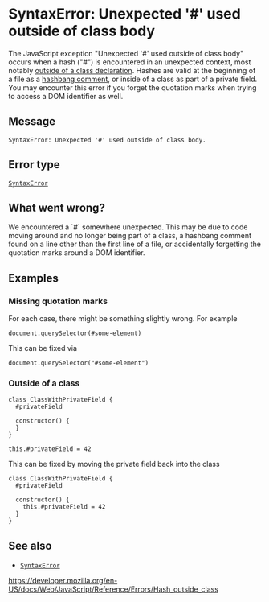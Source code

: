 # SyntaxError: Unexpected '\#' used outside of class body

The JavaScript exception "Unexpected '\#' used outside of class body" occurs when a hash ("\#") is encountered in an unexpected context, most notably [outside of a class declaration](../classes/private_class_fields). Hashes are valid at the beginning of a file as a [hashbang comment](../lexical_grammar), or inside of a class as part of a private field. You may encounter this error if you forget the quotation marks when trying to access a DOM identifier as well.

## Message

    SyntaxError: Unexpected '#' used outside of class body.

## Error type

[`SyntaxError`](../global_objects/syntaxerror)

## What went wrong?

We encountered a \`\#\` somewhere unexpected. This may be due to code moving around and no longer being part of a class, a hashbang comment found on a line other than the first line of a file, or accidentally forgetting the quotation marks around a DOM identifier.

## Examples

### Missing quotation marks

For each case, there might be something slightly wrong. For example

    document.querySelector(#some-element)

This can be fixed via

    document.querySelector("#some-element")

### Outside of a class

    class ClassWithPrivateField {
      #privateField

      constructor() {
      }
    }

    this.#privateField = 42

This can be fixed by moving the private field back into the class

    class ClassWithPrivateField {
      #privateField

      constructor() {
        this.#privateField = 42
      }
    }

## See also

-   [`SyntaxError`](../global_objects/syntaxerror)

<a href="https://developer.mozilla.org/en-US/docs/Web/JavaScript/Reference/Errors/Hash_outside_class" class="_attribution-link">https://developer.mozilla.org/en-US/docs/Web/JavaScript/Reference/Errors/Hash_outside_class</a>
